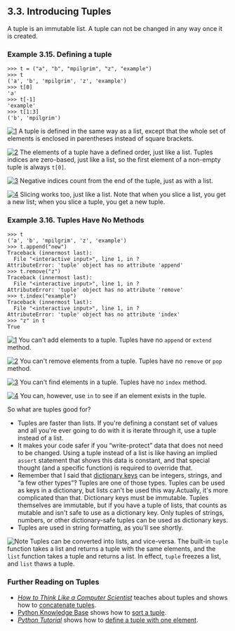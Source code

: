 

3.3. Introducing Tuples
-----------------------

A tuple is an immutable list. A tuple can not be changed in any way once
it is created.

### Example 3.15. Defining a tuple

    >>> t = ("a", "b", "mpilgrim", "z", "example") 
    >>> t
    ('a', 'b', 'mpilgrim', 'z', 'example')
    >>> t[0]                                       
    'a'
    >>> t[-1]                                      
    'example'
    >>> t[1:3]                                     
    ('b', 'mpilgrim')



[![1](../images/callouts/1.png)](#odbchelper.tuple.1.1) A tuple is defined in the same way as a list, except that the whole set of elements is enclosed in parentheses instead of square brackets. 

[![2](../images/callouts/2.png)](#odbchelper.tuple.1.2) The elements of a tuple have a defined order, just like a list. Tuples indices are zero-based, just like a list, so the first element of a non-empty tuple is always `t[0]`. 

[![3](../images/callouts/3.png)](#odbchelper.tuple.1.3) Negative indices count from the end of the tuple, just as with a list. 

[![4](../images/callouts/4.png)](#odbchelper.tuple.1.4) Slicing works too, just like a list. Note that when you slice a list, you get a new list; when you slice a tuple, you get a new tuple. 

### Example 3.16. Tuples Have No Methods

    >>> t
    ('a', 'b', 'mpilgrim', 'z', 'example')
    >>> t.append("new")    
    Traceback (innermost last):
      File "<interactive input>", line 1, in ?
    AttributeError: 'tuple' object has no attribute 'append'
    >>> t.remove("z")      
    Traceback (innermost last):
      File "<interactive input>", line 1, in ?
    AttributeError: 'tuple' object has no attribute 'remove'
    >>> t.index("example") 
    Traceback (innermost last):
      File "<interactive input>", line 1, in ?
    AttributeError: 'tuple' object has no attribute 'index'
    >>> "z" in t           
    True



[![1](../images/callouts/1.png)](#odbchelper.tuple.2.1) You can't add elements to a tuple. Tuples have no `append` or `extend` method. 

[![2](../images/callouts/2.png)](#odbchelper.tuple.2.2) You can't remove elements from a tuple. Tuples have no `remove` or `pop` method. 

[![3](../images/callouts/3.png)](#odbchelper.tuple.2.3) You can't find elements in a tuple. Tuples have no `index` method. 

[![4](../images/callouts/4.png)](#odbchelper.tuple.2.4) You can, however, use `in` to see if an element exists in the tuple. 

So what are tuples good for?

-   Tuples are faster than lists. If you're defining a constant set of
    values and all you're ever going to do with it is iterate through
    it, use a tuple instead of a list.
-   It makes your code safer if you “write-protect” data that does not
    need to be changed. Using a tuple instead of a list is like having
    an implied `assert` statement that shows this data is constant, and
    that special thought (and a specific function) is required to
    override that.
-   Remember that I said that [dictionary
    keys](index.html#odbchelper.dictionarytypes "Example 3.4. Mixing Datatypes in a Dictionary")
    can be integers, strings, and “a few other types”? Tuples are one of
    those types. Tuples can be used as keys in a dictionary, but lists
    can't be used this way.Actually, it's more complicated than that.
    Dictionary keys must be immutable. Tuples themselves are immutable,
    but if you have a tuple of lists, that counts as mutable and isn't
    safe to use as a dictionary key. Only tuples of strings, numbers, or
    other dictionary-safe tuples can be used as dictionary keys.
-   Tuples are used in string formatting, as you'll see shortly.


![Note](../images/note.png) 
Tuples can be converted into lists, and vice-versa. The built-in `tuple` function takes a list and returns a tuple with the same elements, and the `list` function takes a tuple and returns a list. In effect, `tuple` freezes a list, and `list` thaws a tuple. 

### Further Reading on Tuples

-   [*How to Think Like a Computer
    Scientist*](http://openbookproject.net/thinkcs/ "Python book for computer science majors")
    teaches about tuples and shows how to [concatenate
    tuples](http://openbookproject.net/thinkcs/python/english2e/ch12.html).
-   [Python Knowledge
    Base](http://www.faqts.com/knowledge-base/index.phtml/fid/199/)
    shows how to [sort a
    tuple](http://www.faqts.com/knowledge-base/view.phtml/aid/4553/fid/587).
-   [*Python Tutorial*](https://docs.python.org/2/tutorial/)
    shows how to [define a tuple with one
    element](https://docs.python.org/2/tutorial/datastructures.html#tuples-and-sequences).

  

